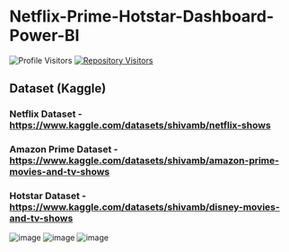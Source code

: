 # Netflix-Prime-Hotstar-Dashboard-Power-BI

![Profile Visitors](https://gpvc.arturio.dev/undiscovered-genius) 
[![Repository Visitors](https://visitor-badge.glitch.me/badge?page_id=undiscovered-genius.undiscovered-genius/Netflix-Prime-Hotstar-Dashboard-Power-BI)](https://github.com/undiscovered-genius/Netflix-Prime-Hotstar-Dashboard-Power-BI)

## Dataset (Kaggle)
### Netflix Dataset - https://www.kaggle.com/datasets/shivamb/netflix-shows
### Amazon Prime Dataset - https://www.kaggle.com/datasets/shivamb/amazon-prime-movies-and-tv-shows
### Hotstar Dataset - https://www.kaggle.com/datasets/shivamb/disney-movies-and-tv-shows

![image](https://github.com/user-attachments/assets/cb40d3f1-ce87-43d2-98ce-1beb2ea94dd6)
![image](https://github.com/user-attachments/assets/6cd17528-4fe4-40ce-ae87-e493ad5d593b)
![image](https://github.com/user-attachments/assets/a5f769a7-9881-460f-8ce7-ad696d362572)
